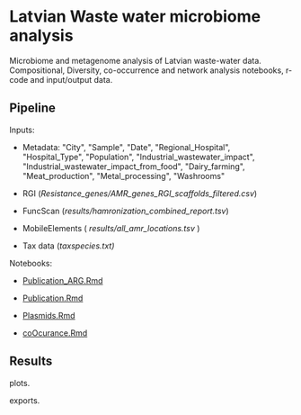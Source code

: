 # Latvian Waste water microbiome analysis

Microbiome and metagenome analysis of Latvian waste-water data. Compositional, Diversity, co-occurrence and network analysis notebooks, r-code and input/output data.

## Pipeline

Inputs:

-   Metadata: "City", "Sample", "Date", "Regional_Hospital", "Hospital_Type", "Population", "Industrial_wastewater_impact", "Industrial_wastewater_impact_from_food", "Dairy_farming", "Meat_production", "Metal_processing", "Washrooms"

-   RGI (*Resistance_genes/AMR_genes_RGI_scaffolds_filtered.csv*)

-   FuncScan (*results/hamronization_combined_report.tsv*)

-   MobileElements ( *results/all_amr_locations.tsv* )

-   Tax data (*taxspecies.txt)*

Notebooks:

-   [Publication_ARG.Rmd](Notebooks/Publication_ARG.Rmd)

-   [Publication.Rmd](Notebooks/Publication.Rmd)

-   [Plasmids.Rmd](Notebooks/Plasmids.Rmd)

-   [coOcurance.Rmd](Notebooks/coOcurance.Rmd)

## Results

plots.

exports.

